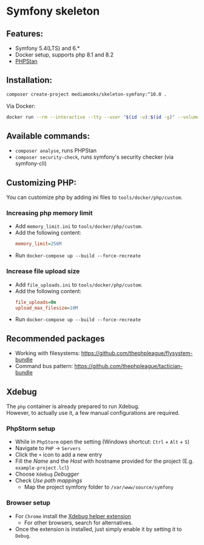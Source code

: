 # Symfony skeleton

## Features:
- Symfony 5.4(LTS) and 6.*
- Docker setup, supports php 8.1 and 8.2
- [PHPStan](https://phpstan.org/)

## Installation:
```bash
composer create-project mediamonks/skeleton-symfony:^10.0 .
```  
Via Docker:   
```bash
docker run --rm --interactive --tty --user "$(id -u):$(id -g)" --volume $PWD:/app --volume ~/.ssh:/root/.ssh composer create-project mediamonks/skeleton-symfony:^10.0 .
```

## Available commands:
- `composer analyse`, runs PHPStan
- `composer security-check`, runs symfony's security checker (via symfony-cli)

## Customizing PHP:  
You can customize php by adding ini files to `tools/docker/php/custom`.  

### Increasing php memory limit
- Add `memory_limit.ini` to `tools/docker/php/custom`.  
- Add the following content: 
  ```ini
  memory_limit=256M
  ```
- Run `docker-compose up --build --force-recreate`

### Increase file upload size
- Add `file_uploads.ini` to `tools/docker/php/custom`.
- Add the following content:   
  ```ini
  file_uploads=On
  upload_max_filesize=10M
  ```
- Run `docker-compose up --build --force-recreate`

## Recommended packages
- Working with filesystems: https://github.com/thephpleague/flysystem-bundle
- Command bus pattern: https://github.com/thephpleague/tactician-bundle

## Xdebug
The `php` container is already prepared to run Xdebug.  
However, to actually use it, a few manual configurations are required.

### PhpStorm setup
- While in `PhpStorm` open the setting (Windows shortcut: `Ctrl` + `Alt` + `S`)
- Navigate to `PHP` -> `Servers`
- Click the `+` icon to add a new entry
- Fill the _Name_ and the _Host_ with hostname provided for the project (E.g. `example-project.lcl`)
- Choose `Xdebug` _Debugger_
- Check _Use path mappings_
    - Map the project symfony folder to `/var/www/source/symfony`

### Browser setup
- For `Chrome` install the [Xdebug helper extension](https://chrome.google.com/webstore/detail/xdebug-helper/eadndfjplgieldjbigjakmdgkmoaaaoc)
    - For other browsers, search for alternatives.
- Once the extension is installed, just simply enable it by setting it to `Debug`.